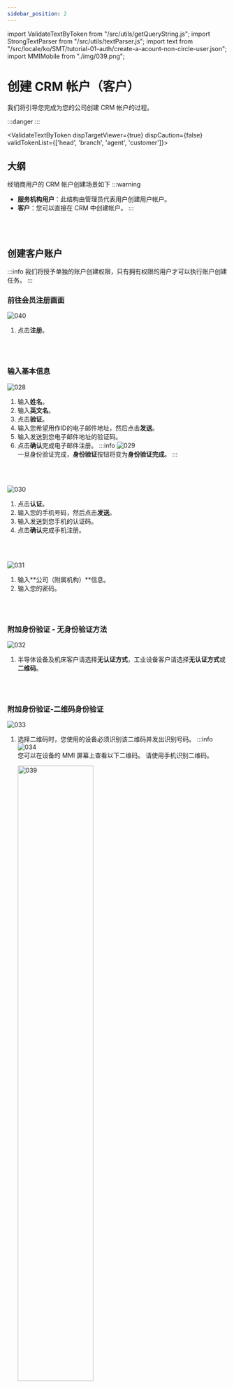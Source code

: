```yaml
---
sidebar_position: 2
---
```


import ValidateTextByToken from "/src/utils/getQueryString.js";
import StrongTextParser from "/src/utils/textParser.js";
import text from "/src/locale/ko/SMT/tutorial-01-auth/create-a-acount-non-circle-user.json";
import MMIMobile from "./img/039.png";

# 创建 CRM 帐户（客户）

我们将引导您完成为您的公司创建 CRM 帐户的过程。

:::danger
<StrongTextParser text={text.warning} />
:::

<ValidateTextByToken dispTargetViewer={true} dispCaution={false} validTokenList={['head', 'branch', 'agent', 'customer']}>

## 大纲

经销商用户的 CRM 帐户创建场景如下
:::warning 
   - **服务机构用户**：此结构由管理员代表用户创建用户帐户。
   - **客户**：您可以直接在 CRM 中创建帐户。
:::
<br/>
<br/>

## 创建客户账户
:::info
我们将授予单独的账户创建权限，只有拥有权限的用户才可以执行账户创建任务。
:::

### 前往会员注册画面
![040](./img/040.png)
1. 点击**注册**。
<br/>
<br/>

### 输入基本信息

![028](./img/028.png)
1. 输入**姓名**。
1. 输入**英文名**。
1. 点击**验证**。
1. 输入您希望用作ID的电子邮件地址，然后点击**发送**。
1. 输入发送到您电子邮件地址的验证码。
1. 点击**确认**完成电子邮件注册。
:::info
![029](./img/029.png)  
一旦身份验证完成，**身份验证**按钮将变为**身份验证完成**。
:::
<br/>
<br/>

![030](./img/030.png)
1. 点击**认证**。
1. 输入您的手机号码，然后点击**发送**。
1. 输入发送到您手机的认证码。
1. 点击**确认**完成手机注册。
<br/>
<br/>


![031](./img/031.png)
1. 输入**公司（附属机构）**信息。
1. 输入您的密码。
<br/>
<br/>

### 附加身份验证 - 无身份验证方法
![032](./img/032.png)
1. 半导体设备及机床客户请选择**无认证方式**，工业设备客户请选择**无认证方式**或**二维码**。
<br/>
<br/>

### 附加身份验证-二维码身份验证

![033](./img/033.png)

1. 选择二维码时，您使用的设备必须识别该二维码并发出识别号码。
   :::info
      ![034](./img/034.png)  
      您可以在设备的 MMI 屏幕上查看以下二维码。
      请使用手机识别二维码。
      <div><img src={MMIMobile} width="60%" alt="039" /></div>

      1. 选择同意位置信息收集。
      1. 选择**确认**。
      1. 检查屏幕上显示的识别码，并将其输入到附加身份验证二维码字段中。
   :::
<br/>
<br/>

### 选择注册原因
![035](./img/035.png)
1. 选择注册原因。
1. 选择**下一步**
<br/>
<br/>

### ServiceCRM 条款和条件协议
![036](./img/036.png)
1. 检查条款和条件，然后检查协议。
:::warning 
   - 如果不同意所需的条款和条件，您将无法注册成为会员。
:::
1. 选择**完成**即可完成会员注册流程。 
:::info
   获得 CRM 管理员批准后，将会发送一封电子邮件，然后您就可以使用 CRM。
:::

</ValidateTextByToken>
